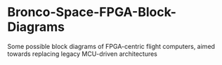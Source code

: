 # Bronco-Space-FPGA-Block-Diagrams
Some possible block diagrams of FPGA-centric flight computers, aimed towards replacing legacy MCU-driven architectures
